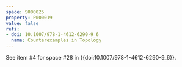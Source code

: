 ```yaml
---
space: S000025
property: P000019
value: false
refs:
- doi: 10.1007/978-1-4612-6290-9_6
  name: Counterexamples in Topology
---
```


See item #4 for space #28 in {{doi:10.1007/978-1-4612-6290-9_6}}.
